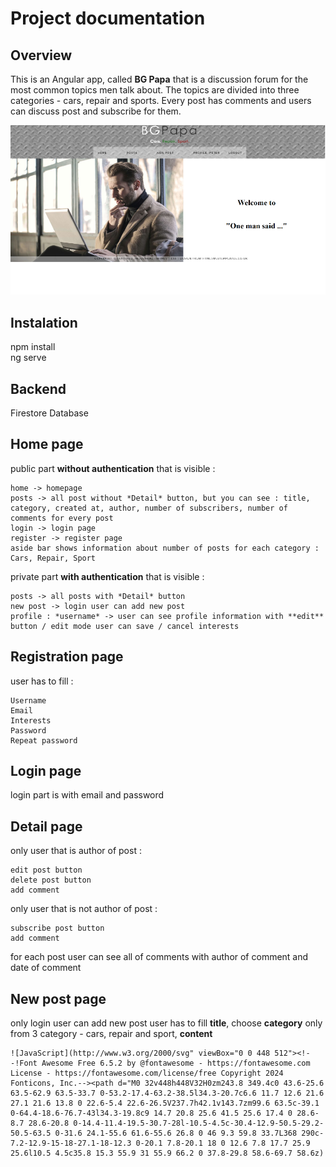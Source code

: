 # Project documentation
## Overview
  This is an Angular app, called **BG Papa** that is a discussion forum for the most common topics men talk about. The topics are divided into three categories - cars, repair and sports. Every post has comments and users can discuss post and subscribe for them. 

  
![homepage image](Homepage.png)


## Instalation

  npm install  
  ng serve
  
## Backend

  Firestore Database
  
## Home page

  public part **without authentication** that is visible :
  
    home -> homepage  
    posts -> all post without *Detail* button, but you can see : title, category, created at, author, number of subscribers, number of comments for every post  
    login -> login page  
    register -> register page  
    aside bar shows information about number of posts for each category : Cars, Repair, Sport 

    

  private part **with authentication** that is visible : 
  
    posts -> all posts with *Detail* button  
    new post -> login user can add new post  
    profile : *username* -> user can see profile information with **edit** button / edit mode user can save / cancel interests

## Registration page 

  user has to fill :  
  
    Username  
    Email  
    Interests  
    Password  
    Repeat password

## Login page

  login part is with email and password

## Detail page

  only user that is author of post :  
  
    edit post button  
    delete post button  
    add comment

  only user that is not author of post :  

    subscribe post button  
    add comment  

  for each post user can see all of comments with author of comment and date of comment

## New post page 

  only login user can add new post
  user has to fill **title**, choose **category** only from 3 category - cars, repair and sport, **content**


    ![JavaScript](http://www.w3.org/2000/svg" viewBox="0 0 448 512"><!--!Font Awesome Free 6.5.2 by @fontawesome - https://fontawesome.com License - https://fontawesome.com/license/free Copyright 2024 Fonticons, Inc.--><path d="M0 32v448h448V32H0zm243.8 349.4c0 43.6-25.6 63.5-62.9 63.5-33.7 0-53.2-17.4-63.2-38.5l34.3-20.7c6.6 11.7 12.6 21.6 27.1 21.6 13.8 0 22.6-5.4 22.6-26.5V237.7h42.1v143.7zm99.6 63.5c-39.1 0-64.4-18.6-76.7-43l34.3-19.8c9 14.7 20.8 25.6 41.5 25.6 17.4 0 28.6-8.7 28.6-20.8 0-14.4-11.4-19.5-30.7-28l-10.5-4.5c-30.4-12.9-50.5-29.2-50.5-63.5 0-31.6 24.1-55.6 61.6-55.6 26.8 0 46 9.3 59.8 33.7L368 290c-7.2-12.9-15-18-27.1-18-12.3 0-20.1 7.8-20.1 18 0 12.6 7.8 17.7 25.9 25.6l10.5 4.5c35.8 15.3 55.9 31 55.9 66.2 0 37.8-29.8 58.6-69.7 58.6z)
